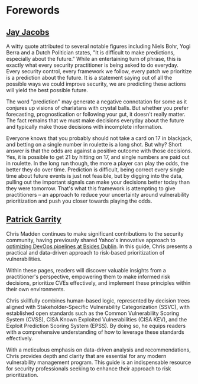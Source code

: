 # Forewords

## [Jay Jacobs](https://www.linkedin.com/in/jayjacobs1/)
A witty quote attributed to several notable figures including Niels Bohr, Yogi Berra and a Dutch Politician states, "It is difficult to make predictions, especially about the future." While an entertaining turn of phrase, this is exactly what every security practitioner is being asked to do everyday. Every security control, every framework we follow, every patch we prioritize is a prediction about the future. It is a statement saying out of all the possible ways we could improve security, we are predicting these actions will yield the best possible future. 

The word "prediction" may generate a negative connotation for some as it conjures up visions of charlatans with crystal balls. But whether you prefer forecasting, prognostication or following your gut, it doesn't really matter. The fact remains that we must make decisions everyday about the future and typically make those decisions with incomplete information. 

Everyone knows that you probably should not take a card on 17 in blackjack, and betting on a single number in roulette is a long shot. But why? Short answer is that the odds are against a positive outcome with those decisions. Yes, it is possible to get 21 by hitting on 17, and single numbers are paid out in roulette. In the long run though, the more a player can play the odds, the better they do over time. Prediction is difficult, being correct every single time about future events is just not feasible, but by digging into the data, pulling out the important signals can make your decisions better today than they were tomorrow. That's what this framework is attempting to give practitioners – an approach to reduce your uncertainty around vulnerability prioritization and push you closer towards playing the odds.


## [Patrick Garrity](https://www.linkedin.com/in/patrickmgarrity/)
Chris Madden continues to make significant contributions to the security community, having previously shared Yahoo's innovative approach to [optimizing DevOps pipelines at Bsides Dublin](https://www.youtube.com/watch?v=oMZN810xfck). In this guide, Chris presents a practical and data-driven approach to risk-based prioritization of vulnerabilities.

Within these pages, readers will discover valuable insights from a practitioner's perspective, empowering them to make informed risk decisions, prioritize CVEs effectively, and implement these principles within their own environments.

Chris skillfully combines human-based logic, represented by decision trees aligned with Stakeholder-Specific Vulnerability Categorization (SSVC), with established open standards such as the Common Vulnerability Scoring System (CVSS), CISA Known Exploited Vulnerabilities (CISA KEV), and the Exploit Prediction Scoring System (EPSS). By doing so, he equips readers with a comprehensive understanding of how to leverage these standards effectively.

With a meticulous emphasis on data-driven analysis and recommendations, Chris provides depth and clarity that are essential for any modern vulnerability management program. This guide is an indispensable resource for security professionals seeking to enhance their approach to risk prioritization.




